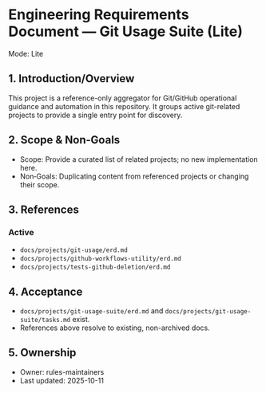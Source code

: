 # Engineering Requirements Document — Git Usage Suite (Lite)

Mode: Lite

## 1. Introduction/Overview

This project is a reference-only aggregator for Git/GitHub operational guidance and automation in this repository. It groups active git-related projects to provide a single entry point for discovery.

## 2. Scope & Non‑Goals

- Scope: Provide a curated list of related projects; no new implementation here.
- Non‑Goals: Duplicating content from referenced projects or changing their scope.

## 3. References

### Active

- `docs/projects/git-usage/erd.md`
- `docs/projects/github-workflows-utility/erd.md`
- `docs/projects/tests-github-deletion/erd.md`

## 4. Acceptance

- `docs/projects/git-usage-suite/erd.md` and `docs/projects/git-usage-suite/tasks.md` exist.
- References above resolve to existing, non-archived docs.

## 5. Ownership

- Owner: rules-maintainers
- Last updated: 2025-10-11
